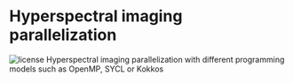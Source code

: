 # Hyperspectral imaging parallelization
<img alt="license" src="https://img.shields.io/github/license/mashape/apistatus.svg"/>
Hyperspectral imaging parallelization with different programming models such as OpenMP, SYCL or Kokkos
